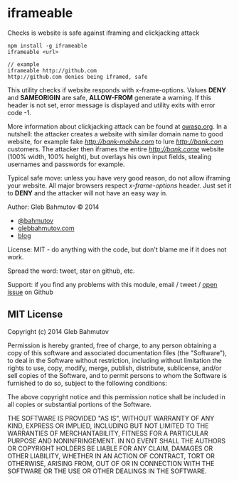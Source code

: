 # iframeable

Checks is website is safe against iframing and clickjacking attack

    npm install -g iframeable
    iframeable <url>

    // example
    iframeable http://github.com
    http://github.com denies being iframed, safe

This utility checks if website responds with x-frame-options.
Values **DENY** and **SAMEORIGIN** are safe, **ALLOW-FROM** generate a warning.
If this header is not set, error message is displayed and utility
exits with error code -1.

More information about clickjacking attack can be found at
[owasp.org](https://www.owasp.org/index.php/Clickjacking_Defense_Cheat_Sheet).
In a nutshell: the attacker creates a website with similar domain name to good website,
for example fake *http://bank-mobile.com* to lure *http://bank.com* customers.
The attacker then iframes the entire *http://bank.come* website (100% width, 100% height),
but overlays his own input fields, stealing usernames and passwords for example.

Typical safe move: unless you have very good reason, do not allow iframing your
website. All major browsers respect *x-frame-options* header. Just set it to **DENY**
and the attacker will not have an easy way in.


Author: Gleb Bahmutov &copy; 2014

* [@bahmutov](https://twitter.com/bahmutov)
* [glebbahmutov.com](http://glebbahmutov.com)
* [blog](http://bahmutov.calepin.co/)

License: MIT - do anything with the code, but don't blame me if it does not work.

Spread the word: tweet, star on github, etc.

Support: if you find any problems with this module, email / tweet /
[open issue](https://github.com/bahmutov/iframeable/issues) on Github



## MIT License

Copyright (c) 2014 Gleb Bahmutov

Permission is hereby granted, free of charge, to any person
obtaining a copy of this software and associated documentation
files (the "Software"), to deal in the Software without
restriction, including without limitation the rights to use,
copy, modify, merge, publish, distribute, sublicense, and/or sell
copies of the Software, and to permit persons to whom the
Software is furnished to do so, subject to the following
conditions:

The above copyright notice and this permission notice shall be
included in all copies or substantial portions of the Software.

THE SOFTWARE IS PROVIDED "AS IS", WITHOUT WARRANTY OF ANY KIND,
EXPRESS OR IMPLIED, INCLUDING BUT NOT LIMITED TO THE WARRANTIES
OF MERCHANTABILITY, FITNESS FOR A PARTICULAR PURPOSE AND
NONINFRINGEMENT. IN NO EVENT SHALL THE AUTHORS OR COPYRIGHT
HOLDERS BE LIABLE FOR ANY CLAIM, DAMAGES OR OTHER LIABILITY,
WHETHER IN AN ACTION OF CONTRACT, TORT OR OTHERWISE, ARISING
FROM, OUT OF OR IN CONNECTION WITH THE SOFTWARE OR THE USE OR
OTHER DEALINGS IN THE SOFTWARE.
